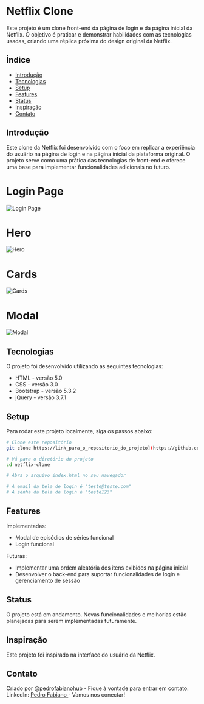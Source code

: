 # Netflix Clone

Este projeto é um clone front-end da página de login e da página inicial da Netflix. O objetivo é praticar e demonstrar habilidades com as tecnologias usadas, criando uma réplica próxima do design original da Netflix.

## Índice

- [Introdução](#introdução)
- [Tecnologias](#tecnologias)
- [Setup](#setup)
- [Features](#features)
- [Status](#status)
- [Inspiração](#inspiração)
- [Contato](#contato)

## Introdução

Este clone da Netflix foi desenvolvido com o foco em replicar a experiência do usuário na página de login e na página inicial da plataforma original. O projeto serve como uma prática das tecnologias de front-end e oferece uma base para implementar funcionalidades adicionais no futuro.
##

# Login Page

![Login Page](https://i.imgur.com/AIf3ouj.png)

##

# Hero

![Hero](https://i.imgur.com/jO19qsf.png)

##

# Cards

![Cards](https://i.imgur.com/0UPZToz.png)

##

# Modal

![Modal](https://i.imgur.com/sbSeglN.png)

##

## Tecnologias

O projeto foi desenvolvido utilizando as seguintes tecnologias:

- HTML - versão 5.0
- CSS - versão 3.0
- Bootstrap - versão 5.3.2
- jQuery - versão 3.7.1

## Setup

Para rodar este projeto localmente, siga os passos abaixo:

```bash
# Clone este repositório
git clone https://link_para_o_repositorio_do_projeto](https://github.com/pedrofabianohub/Netflix-Clone---FrontEnd.git

# Vá para o diretório do projeto
cd netflix-clone

# Abra o arquivo index.html no seu navegador

# A email da tela de login é "teste@teste.com"
# A senha da tela de login é "teste123"

```

## Features

Implementadas:

- Modal de episódios de séries funcional
- Login funcional


Futuras:

- Implementar uma ordem aleatória dos itens exibidos na página inicial
- Desenvolver o back-end para suportar funcionalidades de login e gerenciamento de sessão
  
## Status

O projeto está em andamento. Novas funcionalidades e melhorias estão planejadas para serem implementadas futuramente.

## Inspiração

Este projeto foi inspirado na interface do usuário da Netflix.

## Contato

Criado por <a href="https://github.com/pedrofabianohub" target="_blank" >@pedrofabianohub</a> - Fique à vontade para entrar em contato.
<br>
LinkedIn: <a href="https://www.linkedin.com/in/pedrofabianov/" target="_blank"> Pedro Fabiano </a> - Vamos nos conectar!
